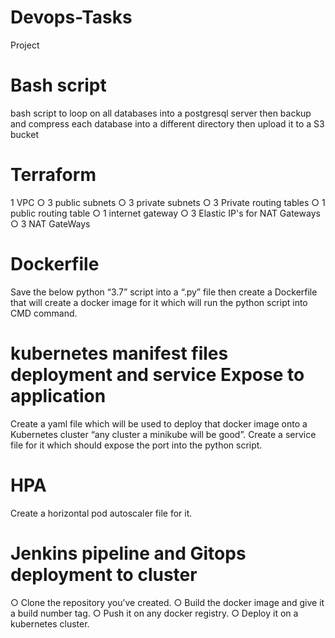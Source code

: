 # Devops-Tasks
Project 

# Bash script 
bash script to loop on all databases into a postgresql server
then backup and compress each database into a different directory
then upload it to a S3 bucket

# Terraform 
1 VPC
○ 3 public subnets
○ 3 private subnets
○ 3 Private routing tables
○ 1 public routing table
○ 1 internet gateway
○ 3 Elastic IP's for NAT Gateways
○ 3 NAT GateWays


# Dockerfile
Save the below python “3.7” script into a “.py” file then create a
Dockerfile that will create a docker image for it which will run the
python script into CMD command.

# kubernetes manifest files deployment and service Expose to application
Create a yaml file which will be used to deploy that docker image
onto a Kubernetes cluster “any cluster a minikube will be good”.
Create a service file for it which should expose the port into the
python script.

# HPA 
Create a horizontal pod autoscaler file for it.

# Jenkins pipeline and Gitops deployment to cluster 
○ Clone the repository you’ve created.
○ Build the docker image and give it a build number tag.
○ Push it on any docker registry.
○ Deploy it on a kubernetes cluster.